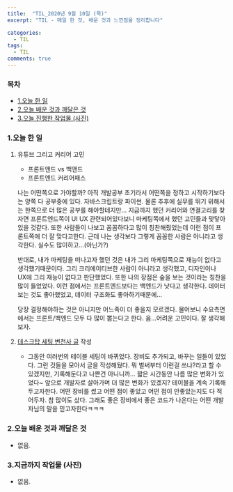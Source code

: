 ```yaml
---
title:  "TIL_2020년 9월 10일 (목)"
excerpt: "TIL - 매일 한 것, 배운 것과 느낀점을 정리합니다"

categories:
  - TIL
tags:
  - TIL
comments: true
---
```



<h3>목차</h3>

- [1.오늘 한 일](#1오늘-한-일)
- [2.오늘 배운 것과 깨달은 것](#2오늘-배운-것과-깨달은-것)
- [3.오늘 진행한 작업물 (사진)](#3오늘-진행한-작업물-사진)
  

### 1.오늘 한 일
    
1. 유튜브 그리고 커리어 고민 
    - 프론트앤드 vs 백앤드
    - 프론트엔드 커리어패스
    
    나는 어떤쪽으로 가야할까? 아직 개발공부 초기라서 어떤쪽을 정하고 시작하기보다는
    양쪽 다 공부중에 있다. 자바스크립트랑 파이썬. 물론 추후에 실무를 뛰기 위해서는
    한쪽으로 더 많은 공부를 해야할테지만...
    지금까지 했던 커리어와 연결고리를 찾자면 프론트엔드쪽이 UI UX 관련되어있다보니
    마케팅쪽에서 했던 고민들과 맞닿아있을 것같다. 또한 사람들이 나보고 꼼꼼하다고
    많이 칭찬해줬었는데 이런 점이 프론트쪽에 더 잘 맞다고한다. 근데 나는 생각보다 그렇게
    꼼꼼한 사람은 아니라고 생각한다. 실수도 많이하고...(아닌가?)
    
    반대로, 내가 마케팅을 떠나고자 했던 것은 내가 그리 마케팅쪽으로 재능이 없다고 생각했기때문이다.
    그리 크리에이티브한 사람이 아니라고 생각했고, 디자인이나 UX에 그리 재능이 없다고 판단했었다.
    또한 나의 장점은 숲을 보는 것이라는 칭찬을 많이 들었었다. 이런 점에서는 프론트엔드보다는 백엔드가 낫다고 생각한다.
    데이터 보는 것도 좋아했었고, 데이터 구조화도 좋아하기때문에...
    
    당장 결정해야하는 것은 아니지만 어느족이 더 좋을지 모르겠다.
    물어보니 수요측면에서는 프론트/백엔드 모두 다 많이 뽑는다고 한다.
    음...어려운 고민이다. 잘 생각해보자.
    
2. [데스크탑 세팅 변천사 글](https://hocheoljang.github.io/etc/desktop-setting-history/)  작성
    - 그동안 여러번의 테이블 세팅이 바뀌었다. 장비도 추가되고, 바꾸는 일들이 있었다.
    그런 것들을 모아서 글을 작성해뒀다. 뭐 벌써부터 이런걸 쓰냐?라고 할 수 있겠지만,
    기록해둔다고 나쁜건 아니니까... 짧은 시간동안 나름 많은 변화가 있었다~
    앞으로 개발자로 살아가며 더 많은 변화가 있겠지? 테이블을 계속 기록해두고자한다.
    어떤 장비를 썼고 어떤 점이 좋았고 어떤 점이 안좋았는지도 다 적어두자.
    참 많이도 샀다.
    그래도 좋은 장비에서 좋은 코드가 나온다는 어떤 개발자님의 말을 믿고자한다ㅋㅋㅋ

### 2.오늘 배운 것과 깨달은 것

- 없음. 


### 3.지금까지 작업물 (사진)

- 없음.